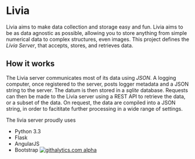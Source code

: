 Livia
=====

Livia aims to make data collection and storage easy and fun. Livia aims to be as data agnostic as possible, allowing you to store anything from simple numerical data to complex structures, even images. This project defines the *Livia Server*, that accepts, stores, and retrieves data.

How it works
------------

The Livia server communicates most of its data using *JSON*. A logging computer, once registered to the server, posts logger metadata and a JSON string to the server. The datum is then stored in a *sqlite* database. Requests can then be made to the Livia server using a REST API to retrieve the data, or a subset of the data. On request, the data are compiled into a JSON string, in order to facititate further processing in a wide range of settings.

The livia server proudly uses
*   Python 3.3
*   Flask
*   AngularJS
*   Bootstrap
[![githalytics.com alpha](https://cruel-carlota.pagodabox.com/a13b28f366b69c22c43fb0dca02c115c "githalytics.com")](http://githalytics.com/BenDoan/livia-server)
